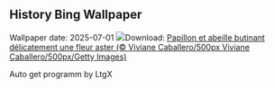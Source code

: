 ## History Bing Wallpaper
Wallpaper date: 2025-07-01
![](https://www.bing.com/th?id=OHR.ButterflyPurpleFlower_FR-FR7407948243_UHD.jpg&w=1000)Download: [Papillon et abeille butinant délicatement une fleur aster (© Viviane Caballero/500px Viviane Caballero/500px/Getty Images)](https://www.bing.com/th?id=OHR.ButterflyPurpleFlower_FR-FR7407948243_UHD.jpg)

Auto get programm by LtgX

